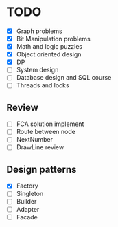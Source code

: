 # TODO

- [x] Graph problems
- [x] Bit Manipulation problems
- [x] Math and logic puzzles
- [x] Object oriented design
- [x] DP
- [ ] System design
- [ ] Database design and SQL course
- [ ] Threads and locks

## Review

- [ ] FCA solution implement
- [ ] Route between node
- [ ] NextNumber
- [ ] DrawLine review

## Design patterns

- [x] Factory
- [ ] Singleton
- [ ] Builder
- [ ] Adapter
- [ ] Facade
